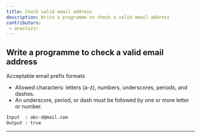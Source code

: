 ```yaml
---
title: Check valid email address
description: Write a programme to check a valid email address
contributors:
 - anastazir
---
```


## Write a programme to check a valid email address

Acceptable email prefix formats

* Allowed characters: letters (a-z), numbers, underscores, periods, and dashes.
* An underscore, period, or dash must be followed by one or more letter or number.

```txt
Input  : abc-d@mail.com
Output : true
```

---
